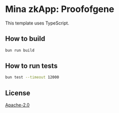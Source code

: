 # Mina zkApp: Proofofgene

This template uses TypeScript.

## How to build

```sh
bun run build
```

## How to run tests

```sh
bun test --timeout 12000
```

## License

[Apache-2.0](LICENSE)
